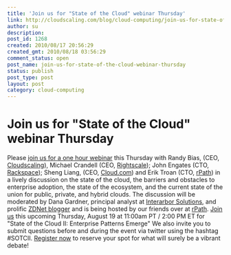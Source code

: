 ```yaml
---
title: 'Join us for "State of the Cloud" webinar Thursday'
link: http://cloudscaling.com/blog/cloud-computing/join-us-for-state-of-the-cloud-webinar-thursday/
author: su
description: 
post_id: 1268
created: 2010/08/17 20:56:29
created_gmt: 2010/08/18 03:56:29
comment_status: open
post_name: join-us-for-state-of-the-cloud-webinar-thursday
status: publish
post_type: post
layout: post
category: cloud-computing
---
```


# Join us for "State of the Cloud" webinar Thursday

Please [join us for a one hour webinar](https://rpathevents.webex.com/rpathevents/onstage/g.php?t=a&d=664535092&SourceId=Cloudscaling) this Thursday with Randy Bias, (CEO, [Cloudscaling]()), Michael Crandell (CEO, [Rightscale](http://www.rightscale.com)); John Engates (CTO, [Rackspace](http://www.rackspace.com)); Sheng Liang, (CEO, [Cloud.com](http://www.cloud.com)) and Erik Troan (CTO, [rPath](http://www.rpath.com)) in a lively discussion on the state of the cloud, the barriers and obstacles to enterprise adoption, the state of the ecosystem, and the current state of the union for public, private, and hybrid clouds. The discussion will be moderated by Dana Gardner, principal analyst at [Interarbor Solutions](http://www.interarbor-solutions.com/), and prolific [ZDNet blogger](http://www.zdnet.com/blog/gardner) and is being hosted by our friends over at [rPath](http://www.rpath.com). [Join us](https://rpathevents.webex.com/rpathevents/onstage/g.php?t=a&d=664535092&SourceId=Cloudscaling) this upcoming Thursday, August 19 at 11:00am PT / 2:00 PM ET for "State of the Cloud II: Enterprise Patterns Emerge" We also invite you to submit questions before and during the event via twitter using the hashtag #SOTCII. [Register now](https://rpathevents.webex.com/rpathevents/onstage/g.php?t=a&d=664535092&SourceId=Cloudscaling) to reserve your spot for what will surely be a vibrant debate!